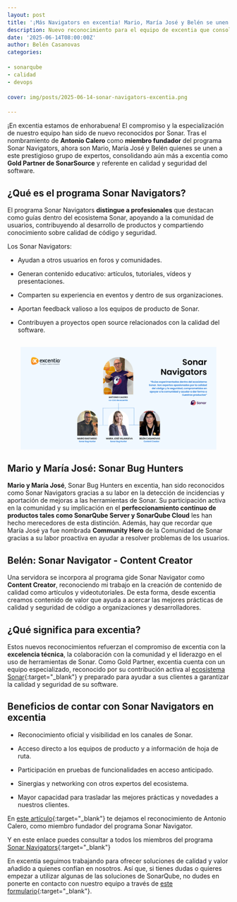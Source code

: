 ```yaml
---
layout: post
title: '¡Más Navigators en excentia! Mario, María José y Belén se unen al programa Sonar Navigators'
description: Nuevo reconocimiento para el equipo de excentia que consolida sus conocimientos técnicos en el ecosistema de SonarQube
date: '2025-06-14T08:00:00Z'
author: Belén Casanovas
categories:

- sonarqube
- calidad
- devops

cover: img/posts/2025-06-14-sonar-navigators-excentia.png

---
```


¡En excentia estamos de enhorabuena! El compromiso y la especialización de nuestro equipo han sido de nuevo reconocidos por Sonar. Tras el nombramiento de **Antonio Calero** como **miembro fundador** del programa Sonar Navigators, ahora son Mario, María José y Belén quienes se unen a este prestigioso grupo de expertos, consolidando aún más a excentia como **Gold Partner de SonarSource** y referente en calidad y seguridad del software.

<h2>¿Qué es el programa Sonar Navigators?</h2>

El programa Sonar Navigators **distingue a profesionales** que destacan como guías dentro del ecosistema Sonar, apoyando a la comunidad de usuarios, contribuyendo al desarrollo de productos y compartiendo conocimiento sobre calidad de código y seguridad.

Los Sonar Navigators:

- Ayudan a otros usuarios en foros y comunidades. <br>

- Generan contenido educativo: artículos, tutoriales, vídeos y presentaciones. <br>

- Comparten su experiencia en eventos y dentro de sus organizaciones. <br>

- Aportan feedback valioso a los equipos de producto de Sonar. <br>

- Contribuyen a proyectos open source relacionados con la calidad del software. <br>

<div style="display: flex; justify-content: center; margin: 30px;">
    <img width="100%" src="/img/posts/2025-06-14-sonar-navigators-excentia.png" alt="Sonar Navigators del equipo excentia">
</div>


<h2>Mario y María José: Sonar Bug Hunters</h2>

**Mario y María José**, Sonar Bug Hunters en excentia, han sido reconocidos como Sonar Navigators gracias a su labor en la detección de incidencias y aportación de mejoras a las herramientas de Sonar. Su participación activa en la comunidad y su implicación en el **perfeccionamiento continuo de productos tales como SonarQube Server y SonarQube Cloud** les han hecho merecedores de esta distinción. Además, hay que recordar que María José ya fue nombrada **Community Hero** de la Comunidad de Sonar gracias a su labor proactiva en ayudar a resolver problemas de los usuarios. 

<h2>Belén: Sonar Navigator - Content Creator</h2>

Una servidora se incorpora al programa gide Sonar Navigator como **Content Creator**, reconociendo mi trabajo en la creación de contenido de calidad como artículos y videotutoriales. De esta forma, desde excentia creamos contenido de valor que ayuda a acercar las mejores prácticas de calidad y seguridad de código a organizaciones y desarrolladores.

<h2>¿Qué significa para excentia?</h2>

Estos nuevos reconocimientos refuerzan el compromiso de excentia con la **excelencia técnica**, la colaboración con la comunidad y el liderazgo en el uso de herramientas de Sonar. Como Gold Partner, excentia cuenta con un equipo especializado, reconocido por su contribución activa al [ecosistema Sonar](https://www.sonarsource.com/){:target="_blank"} y preparado para ayudar a sus clientes a garantizar la calidad y seguridad de su software.

<h2>Beneficios de contar con Sonar Navigators en excentia</h2>

- Reconocimiento oficial y visibilidad en los canales de Sonar. <br>

- Acceso directo a los equipos de producto y a información de hoja de ruta. <br>

- Participación en pruebas de funcionalidades en acceso anticipado. <br>

- Sinergias y networking con otros expertos del ecosistema. <br>

- Mayor capacidad para trasladar las mejores prácticas y novedades a nuestros clientes. <br>

En [este artículo](https://www.excentia.es/antonio-calero-nombrado-sonar-navigator){:target="_blank"} te dejamos el reconocimiento de Antonio Calero, como miembro fundador del programa Sonar Navigator. 

Y en este enlace puedes consultar a todos los miembros del programa [Sonar Navigators](https://community.sonarsource.com/pub/navigators){:target="_blank"}

En excentia seguimos trabajando para ofrecer soluciones de calidad y valor añadido a quienes confían en nosotros. Así que, si tienes dudas o quieres empezar a utilizar algunas de las soluciones de SonarQube, no dudes en ponerte en contacto con nuestro equipo a través de [este formulario](/contacto){:target="_blank"}. 

